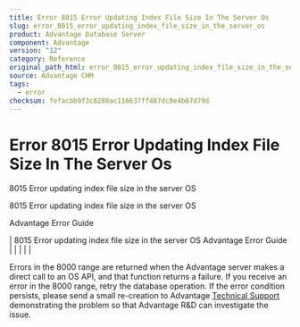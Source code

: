 ```yaml
---
title: Error 8015 Error Updating Index File Size In The Server Os
slug: error_8015_error_updating_index_file_size_in_the_server_os
product: Advantage Database Server
component: Advantage
version: "12"
category: Reference
original_path_html: error_8015_error_updating_index_file_size_in_the_server_os.htm
source: Advantage CHM
tags:
  - error
checksum: fefacbb9f3c8288ac116637ff487dc9e4b67d79d
---
```


# Error 8015 Error Updating Index File Size In The Server Os

8015 Error updating index file size in the server OS

8015 Error updating index file size in the server OS

Advantage Error Guide

| 8015 Error updating index file size in the server OS  Advantage Error Guide |  |  |  |  |

Errors in the 8000 range are returned when the Advantage server makes a direct call to an OS API, and that function returns a failure. If you receive an error in the 8000 range, retry the database operation. If the error condition persists, please send a small re-creation to Advantage [Technical Support](master_technical_support_u_s__and_canada.md) demonstrating the problem so that Advantage R&D can investigate the issue.
